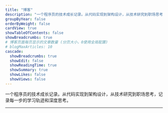 ```yaml
---
title: "博客"
description: "一个程序员的技术成长记录。从代码实现到架构设计，从技术研究到职场思考，记录每一步的学习轨迹和深度思考。"
groupByYear: false
orderByWeight: false
cardView: true
showTableOfContents: false
showBreadcrumbs: true
# 博客页面每页显示的文章数量 (分页大小，0使用全局配置)
# blogMaxArticles: 10
cascade:
  showBreadcrumbs: true
  showEdit: false
  showReadingTime: true
  showSummary: true
  showLikes: false
  showViews: false
---
```


<!-- {{< lead >}}
一个程序员的技术成长记录。从代码实现到架构设计，从技术研究到职场思考，记录每一步的学习轨迹和深度思考。
{{< /lead >}} -->

一个程序员的技术成长记录。从代码实现到架构设计，从技术研究到职场思考，记录每一步的学习轨迹和深度思考。

---
